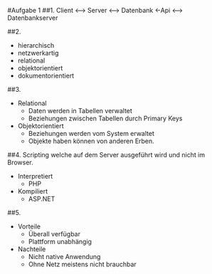 #Aufgabe 1
##1.
Client <--> Server <--> Datenbank <-Api <--> Datenbankserver

##2.
- hierarchisch
- netzwerkartig
- relational
- objektorientiert
- dokumentorientiert

##3.
- Relational
    - Daten werden in Tabellen verwaltet
    - Beziehungen zwischen Tabellen durch Primary Keys
- Objektorientiert
    - Beziehungen werden vom System erwaltet
    - Objekte haben können von anderen Erben.

##4.
Scripting welche auf dem Server ausgeführt wird und nicht im Browser.

- Interpretiert
    - PHP
- Kompiliert
    - ASP.NET

##5.
- Vorteile
    - Überall verfügbar
    - Plattform unabhängig
- Nachteile
    - Nicht native Anwendung
    - Ohne Netz meistens nicht brauchbar